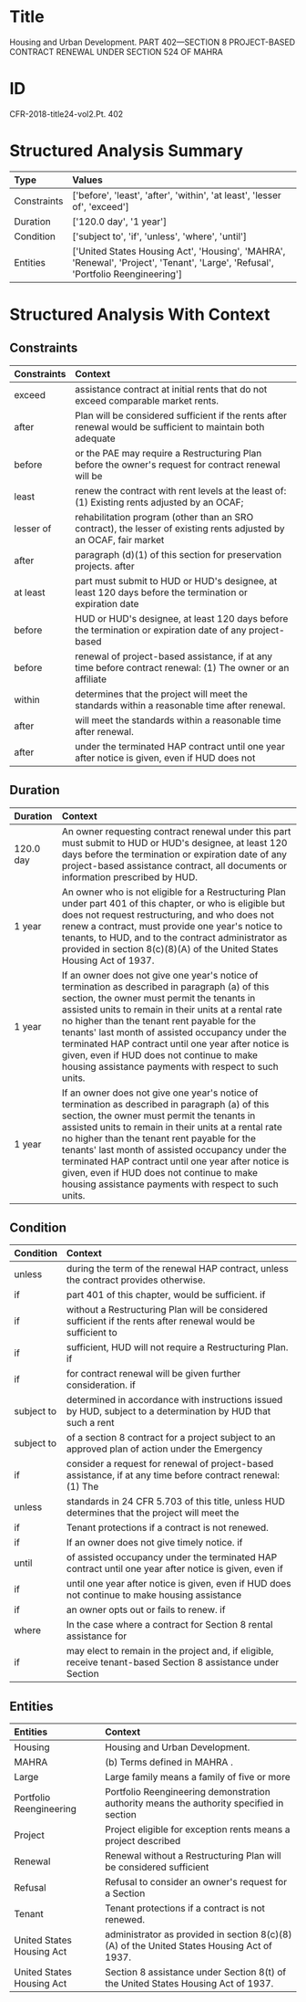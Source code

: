 # Title

 Housing and Urban Development. PART 402—SECTION 8 PROJECT-BASED CONTRACT RENEWAL UNDER SECTION 524 OF MAHRA


# ID

 CFR-2018-title24-vol2.Pt. 402


# Structured Analysis Summary

| Type        | Values                                                                                                                           |
|:------------|:---------------------------------------------------------------------------------------------------------------------------------|
| Constraints | ['before', 'least', 'after', 'within', 'at least', 'lesser of', 'exceed']                                                        |
| Duration    | ['120.0 day', '1 year']                                                                                                          |
| Condition   | ['subject to', 'if', 'unless', 'where', 'until']                                                                                 |
| Entities    | ['United States Housing Act', 'Housing', 'MAHRA', 'Renewal', 'Project', 'Tenant', 'Large', 'Refusal', 'Portfolio Reengineering'] |


# Structured Analysis With Context

 


## Constraints

| Constraints   | Context                                                                                                            |
|:--------------|:-------------------------------------------------------------------------------------------------------------------|
| exceed        | assistance contract at initial rents that do not exceed  comparable market rents.                                  |
| after         | Plan will be considered sufficient if the rents after renewal would be sufficient to maintain both adequate        |
| before        | or the PAE may require a Restructuring Plan before the owner's request for contract renewal will be                |
| least         | renew the contract with rent levels at the least of: (1) Existing rents adjusted by an OCAF;                       |
| lesser of     | rehabilitation program (other than an SRO contract), the lesser of existing rents adjusted by an OCAF, fair market |
| after         | paragraph (d)(1) of this section for preservation projects. after                                                  |
| at least      | part must submit to HUD or HUD's designee, at least 120 days before the termination or expiration date             |
| before        | HUD or HUD's designee, at least 120 days before the termination or expiration date of any project-based            |
| before        | renewal of project-based assistance, if at any time before contract renewal: (1) The owner or an affiliate         |
| within        | determines that the project will meet the standards within  a reasonable time after renewal.                       |
| after         | will meet the standards within a reasonable time after  renewal.                                                   |
| after         | under the terminated HAP contract until one year after notice is given, even if HUD does not                       |


## Duration

| Duration   | Context                                                                                                                                                                                                                                                                                                                                                                                                                                                                |
|:-----------|:-----------------------------------------------------------------------------------------------------------------------------------------------------------------------------------------------------------------------------------------------------------------------------------------------------------------------------------------------------------------------------------------------------------------------------------------------------------------------|
| 120.0 day  | An owner requesting contract renewal under this part must submit to HUD or HUD's designee, at least 120 days before the termination or expiration date of any project-based assistance contract, all documents or information prescribed by HUD.                                                                                                                                                                                                                       |
| 1 year     | An owner who is not eligible for a Restructuring Plan under part 401 of this chapter, or who is eligible but does not request restructuring, and who does not renew a contract, must provide one year's notice to tenants, to HUD, and to the contract administrator as provided in section 8(c)(8)(A) of the United States Housing Act of 1937.                                                                                                                       |
| 1 year     | If an owner does not give one year's notice of termination as described in paragraph (a) of this section, the owner must permit the tenants in assisted units to remain in their units at a rental rate no higher than the tenant rent payable for the tenants' last month of assisted occupancy under the terminated HAP contract until one year after notice is given, even if HUD does not continue to make housing assistance payments with respect to such units. |
| 1 year     | If an owner does not give one year's notice of termination as described in paragraph (a) of this section, the owner must permit the tenants in assisted units to remain in their units at a rental rate no higher than the tenant rent payable for the tenants' last month of assisted occupancy under the terminated HAP contract until one year after notice is given, even if HUD does not continue to make housing assistance payments with respect to such units. |


## Condition

| Condition   | Context                                                                                                      |
|:------------|:-------------------------------------------------------------------------------------------------------------|
| unless      | during the term of the renewal HAP contract, unless  the contract provides otherwise.                        |
| if          | part 401 of this chapter, would be sufficient. if                                                            |
| if          | without a Restructuring Plan will be considered sufficient if the rents after renewal would be sufficient to |
| if          | sufficient, HUD will not require a Restructuring Plan. if                                                    |
| if          | for contract renewal will be given further consideration. if                                                 |
| subject to  | determined in accordance with instructions issued by HUD, subject to a determination by HUD that such a rent |
| subject to  | of a section 8 contract for a project subject to an approved plan of action under the Emergency              |
| if          | consider a request for renewal of project-based assistance, if at any time before contract renewal: (1) The  |
| unless      | standards in 24 CFR 5.703 of this title, unless HUD determines that the project will meet the                |
| if          | Tenant protections  if  a contract is not renewed.                                                           |
| if          | If an owner does not give timely notice. if                                                                  |
| until       | of assisted occupancy under the terminated HAP contract until one year after notice is given, even if        |
| if          | until one year after notice is given, even if HUD does not continue to make housing assistance               |
| if          | an owner opts out or fails to renew. if                                                                      |
| where       | In the case  where a contract for Section 8 rental assistance for                                            |
| if          | may elect to remain in the project and, if eligible, receive tenant-based Section 8 assistance under Section |


## Entities

| Entities                  | Context                                                                                    |
|:--------------------------|:-------------------------------------------------------------------------------------------|
| Housing                   | Housing  and Urban Development.                                                            |
| MAHRA                     | (b) Terms defined in  MAHRA .                                                              |
| Large                     | Large family means a family of five or more                                                |
| Portfolio Reengineering   | Portfolio Reengineering demonstration authority means the authority specified in section   |
| Project                   | Project eligible for exception rents means a project described                             |
| Renewal                   | Renewal without a Restructuring Plan will be considered sufficient                         |
| Refusal                   | Refusal to consider an owner's request for a Section                                       |
| Tenant                    | Tenant  protections if a contract is not renewed.                                          |
| United States Housing Act | administrator as provided in section 8(c)(8)(A) of the United States Housing Act  of 1937. |
| United States Housing Act | Section 8 assistance under Section 8(t) of the United States Housing Act  of 1937.         |


